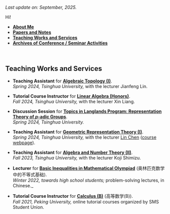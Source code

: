 _Last update on: September, 2025._

Hi! 

- [**About Me**](./index.md)
- [**Papers and Notes**](./blurbs.md)
- [**Teaching Works and Services**](./teaching.md)
- [**Archives of Conference / Seminar Activities**](./activities.md)

<br>

## Teaching Works and Services

- **Teaching Assistant** for [**Algebraic Topology (I)**](). <br/>
  _Spring 2024, Tsinghua University,_ with the lecturer Jianfeng Lin.

- **Tutorial Course Instructor** for [**Linear Algebra (Honors)**](). <br/>
  _Fall 2024, Tsinghua University,_ with the lecturer Xin Liang.

- **Discussion Session** for [**Topics in Langlands Program: Representation Theory of _p_-adic Groups**](./p-adic-HWSoln.pdf). <br/>
  _Spring 2024, Tsinghua University._

- **Teaching Assistant** for [**Geometric Representation Theory (I)**](./GRT1-HWsoln.pdf). <br/>
  _Spring 2024, Tsinghua University,_ with the lecturer [Lin Chen](https://windshower.github.io/linchen/) ([course webpage](https://windshower.github.io/linchen/teaching/s2024.html)). 

- **Teaching Assistant** for [**Algebra and Number Theory (II)**](./ANT2-HWsoln.pdf). <br/>
  _Fall 2023, Tsinghua University,_ with the lecturer Koji Shimizu. 


- **Lecturer** for [**Basic Inequalities in Mathematical Olympiad**](./ineq/ineq.md) (奥林匹克数学中的不等式基础). <br/>
  _Winter 2022, towards high school students;_ problem-solving lectures, in Chinese._

- **Tutorial Course Instructor** for [**Calculus (B)**](./cal2021/cal2021.md) (高等数学(B)). <br/>
  _Fall 2021, Peking University,_ online tutorial courses organized by SMS Student Union.

